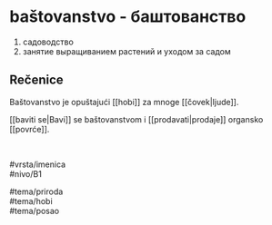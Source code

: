 # baštovanstvo - баштованство

1. садоводство  
2. занятие выращиванием растений и уходом за садом

## Rečenice

Baštovanstvo je opuštajući [[hobi]] za mnoge [[čovek|ljude]].

[[baviti se|Bavi]] se baštovanstvom i [[prodavati|prodaje]] organsko [[povrće]].

<br>

#vrsta/imenica  
#nivo/B1  

#tema/priroda  
#tema/hobi  
#tema/posao  
